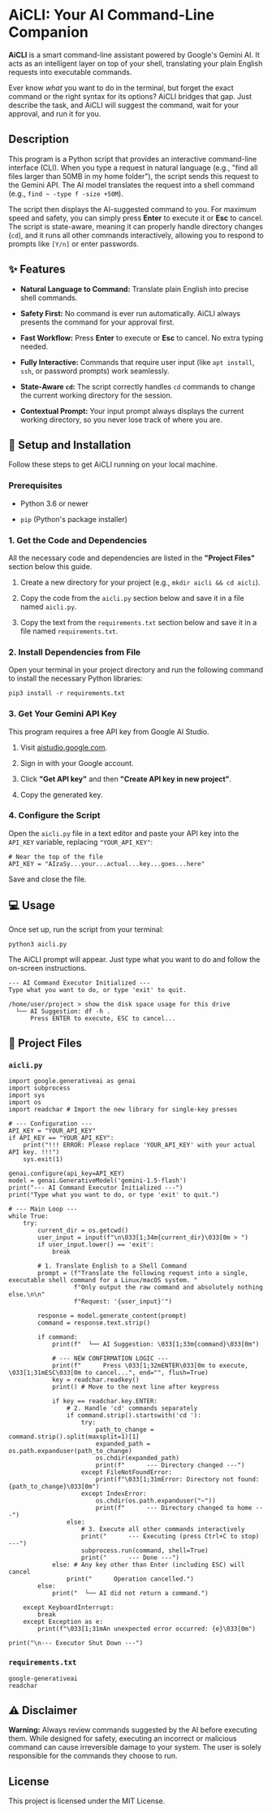 # AiCLI: Your AI Command-Line Companion

**AiCLI** is a smart command-line assistant powered by Google's Gemini AI. It acts as an intelligent layer on top of your shell, translating your plain English requests into executable commands.

Ever know _what_ you want to do in the terminal, but forget the exact command or the right syntax for its options? AiCLI bridges that gap. Just describe the task, and AiCLI will suggest the command, wait for your approval, and run it for you.

## Description

This program is a Python script that provides an interactive command-line interface (CLI). When you type a request in natural language (e.g., "find all files larger than 50MB in my home folder"), the script sends this request to the Gemini API. The AI model translates the request into a shell command (e.g., `find ~ -type f -size +50M`).

The script then displays the AI-suggested command to you. For maximum speed and safety, you can simply press **Enter** to execute it or **Esc** to cancel. The script is state-aware, meaning it can properly handle directory changes (`cd`), and it runs all other commands interactively, allowing you to respond to prompts like `[Y/n]` or enter passwords.

## ✨ Features

-   **Natural Language to Command:** Translate plain English into precise shell commands.
    
-   **Safety First:** No command is ever run automatically. AiCLI always presents the command for your approval first.
    
-   **Fast Workflow:** Press **Enter** to execute or **Esc** to cancel. No extra typing needed.
    
-   **Fully Interactive:** Commands that require user input (like `apt install`, `ssh`, or password prompts) work seamlessly.
    
-   **State-Aware `cd`:** The script correctly handles `cd` commands to change the current working directory for the session.
    
-   **Contextual Prompt:** Your input prompt always displays the current working directory, so you never lose track of where you are.
    

## 🚀 Setup and Installation

Follow these steps to get AiCLI running on your local machine.

### Prerequisites

-   Python 3.6 or newer
    
-   `pip` (Python's package installer)
    

### 1. Get the Code and Dependencies

All the necessary code and dependencies are listed in the **"Project Files"** section below this guide.

1.  Create a new directory for your project (e.g., `mkdir aicli && cd aicli`).
    
2.  Copy the code from the `aicli.py` section below and save it in a file named `aicli.py`.
    
3.  Copy the text from the `requirements.txt` section below and save it in a file named `requirements.txt`.
    

### 2. Install Dependencies from File

Open your terminal in your project directory and run the following command to install the necessary Python libraries:

```
pip3 install -r requirements.txt

```

### 3. Get Your Gemini API Key

This program requires a free API key from Google AI Studio.

1.  Visit [aistudio.google.com](https://aistudio.google.com "null").
    
2.  Sign in with your Google account.
    
3.  Click **"Get API key"** and then **"Create API key in new project"**.
    
4.  Copy the generated key.
    

### 4. Configure the Script

Open the `aicli.py` file in a text editor and paste your API key into the `API_KEY` variable, replacing `"YOUR_API_KEY"`:

```
# Near the top of the file
API_KEY = "AIzaSy...your...actual...key...goes...here"

```

Save and close the file.

## 💻 Usage

Once set up, run the script from your terminal:

```
python3 aicli.py

```

The AiCLI prompt will appear. Just type what you want to do and follow the on-screen instructions.

```
--- AI Command Executor Initialized ---
Type what you want to do, or type 'exit' to quit.

/home/user/project > show the disk space usage for this drive
  └── AI Suggestion: df -h .
      Press ENTER to execute, ESC to cancel...

```

## 📂 Project Files

### `aicli.py`

```
import google.generativeai as genai
import subprocess
import sys
import os
import readchar # Import the new library for single-key presses

# --- Configuration ---
API_KEY = "YOUR_API_KEY"
if API_KEY == "YOUR_API_KEY":
    print("!!! ERROR: Please replace 'YOUR_API_KEY' with your actual API key. !!!")
    sys.exit(1)

genai.configure(api_key=API_KEY)
model = genai.GenerativeModel('gemini-1.5-flash')
print("--- AI Command Executor Initialized ---")
print("Type what you want to do, or type 'exit' to quit.")

# --- Main Loop ---
while True:
    try:
        current_dir = os.getcwd()
        user_input = input(f"\n\033[1;34m{current_dir}\033[0m > ")
        if user_input.lower() == 'exit':
            break

        # 1. Translate English to a Shell Command
        prompt = (f"Translate the following request into a single, executable shell command for a Linux/macOS system. "
                  f"Only output the raw command and absolutely nothing else.\n\n"
                  f"Request: '{user_input}'")

        response = model.generate_content(prompt)
        command = response.text.strip()

        if command:
            print(f"  └── AI Suggestion: \033[1;33m{command}\033[0m")
            
            # --- NEW CONFIRMATION LOGIC ---
            print(f"      Press \033[1;32mENTER\033[0m to execute, \033[1;31mESC\033[0m to cancel...", end="", flush=True)
            key = readchar.readkey()
            print() # Move to the next line after keypress

            if key == readchar.key.ENTER:
                # 2. Handle 'cd' commands separately
                if command.strip().startswith('cd '):
                    try:
                        path_to_change = command.strip().split(maxsplit=1)[1]
                        expanded_path = os.path.expanduser(path_to_change)
                        os.chdir(expanded_path)
                        print(f"      --- Directory changed ---")
                    except FileNotFoundError:
                        print(f"\033[1;31mError: Directory not found: {path_to_change}\033[0m")
                    except IndexError:
                        os.chdir(os.path.expanduser("~"))
                        print(f"      --- Directory changed to home ---")
                else:
                    # 3. Execute all other commands interactively
                    print("      --- Executing (press Ctrl+C to stop) ---")
                    subprocess.run(command, shell=True)
                    print("      --- Done ---")
            else: # Any key other than Enter (including ESC) will cancel
                print("      Operation cancelled.")
        else:
            print("  └── AI did not return a command.")

    except KeyboardInterrupt:
        break
    except Exception as e:
        print(f"\033[1;31mAn unexpected error occurred: {e}\033[0m")

print("\n--- Executor Shut Down ---")

```

### `requirements.txt`

```
google-generativeai
readchar

```

## ⚠️ Disclaimer

**Warning:** Always review commands suggested by the AI before executing them. While designed for safety, executing an incorrect or malicious command can cause irreversible damage to your system. The user is solely responsible for the commands they choose to run.

## License

This project is licensed under the MIT License.
